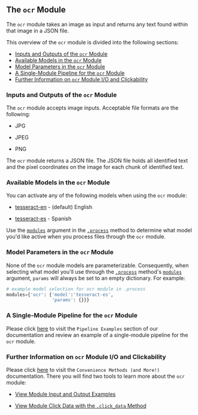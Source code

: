 ## The `ocr` Module

The `ocr` module takes an image as input and returns any text found within that image in a JSON file.

This overview of the `ocr` module is divided into the following sections:

- [Inputs and Outputs of the `ocr` Module](#inputs-and-outputs-of-the-ocr-module)
- [Available Models in the `ocr` Module](#available-models-in-the-ocr-module)
- [Model Parameters in the `ocr` Module](#model-parameters-in-the-ocr-module)
- [A Single-Module Pipeline for the `ocr` Module](#a-single-module-pipeline-for-the-ocr-module)
- [Further Information on `ocr` Module I/O and Clickability](#further-information-on-ocr-module-i/o-and-clickability)

### Inputs and Outputs of the `ocr` Module

The `ocr` module accepts image inputs. Acceptable file formats are the following:

- JPG

- JPEG

- PNG

The `ocr` module returns a JSON file. The JSON file holds all identified text and the pixel coordinates on the image for each chunk of identified text.

### Available Models in the `ocr` Module

You can activate any of the following models when using the `ocr` module:

- [tesseract-en](https://github.com/tesseract-ocr/tesseract) - (default) English

- [tesseract-es](https://github.com/tesseract-ocr/tesseract) - Spanish

Use the [`modules`](../../system/parameters_processing_files_through_pipelines/process_method.md#selecting-models-via-the-modules-argument) argument in the [`.process`](../../system/parameters_processing_files_through_pipelines/process_method.md) method to determine what model you'd like active when you process files through the `ocr` module.

### Model Parameters in the `ocr` Module

None of the `ocr` module models are parameterizable. Consequently, when selecting what model you'll use through the [`.process`](../../system/parameters_processing_files_through_pipelines/process_method.md) method's [`modules`](../../system/parameters_processing_files_through_pipelines/process_method.md#selecting-models-via-the-modules-argument) argument, `params` will always be set to an empty dictionary. For example:

```python
# example model selection for ocr module in .process
modules={'ocr': {'model':'tesseract-es',
                 'params': {}}}
```

### A Single-Module Pipeline for the `ocr` Module

Please click [here](../../examples/single_module_pipelines/single_ocr.md) to visit the `Pipeline Examples` section of our documentation and review an example of a single-module pipeline for the `ocr` module.

### Further Information on `ocr` Module I/O and Clickability

Please click [here](../../system/convenience_methods/convenience_methods.md) to visit the `Convenience Methods (and More!)` documentation. There you will find two tools to learn more about the `ocr` module:

- [View Module Input and Output Examples](../../system/convenience_methods/convenience_methods.md#view-module-input-and-output-examples)

- [View Module Click Data with the `.click_data` Method](../../system/convenience_methods/convenience_methods.md#view-module-click-data-with-the-.click_data-method)

